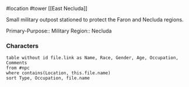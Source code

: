#location #tower [[East Necluda]]

Small military outpost stationed to protect the Faron and Necluda regions.

Primary-Purpose:: Military
Region:: Necluda

### Characters
```dataview
table without id file.link as Name, Race, Gender, Age, Occupation, Comments
from #npc
where contains(Location, this.file.name)
sort Type, Occupation, file.name
```
